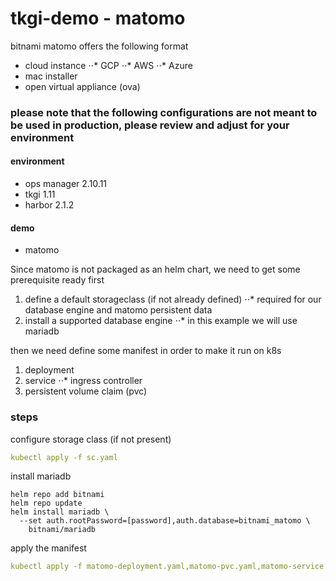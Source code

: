 # tkgi-demo - matomo
bitnami matomo offers the following format

- cloud instance
⋅⋅* GCP
⋅⋅* AWS
⋅⋅* Azure
- mac installer
- open virtual appliance (ova)

###  please note that the following  configurations are not meant to be used in production, please review and adjust for your environment

#### environment
- ops manager 2.10.11
- tkgi 1.11
- harbor 2.1.2

#### demo
- matomo

Since matomo is not packaged as an helm chart, we need to get some prerequisite ready first

1. define a default storageclass (if not already defined)
⋅⋅* required for our database engine and matomo persistent data
2. install a supported database engine
⋅⋅* in this example we will use mariadb

then we need define some manifest in order to make it run on k8s

1. deployment
2. service
⋅⋅* ingress controller
3. persistent volume claim (pvc)

### steps

configure storage class (if not present)

```yaml
kubectl apply -f sc.yaml
```

install mariadb

```shell
helm repo add bitnami
helm repo update
helm install mariadb \
  --set auth.rootPassword=[password],auth.database=bitnami_matomo \
    bitnami/mariadb
```  

apply the manifest

```yaml
kubectl apply -f matomo-deployment.yaml,matomo-pvc.yaml,matomo-service.yaml
```